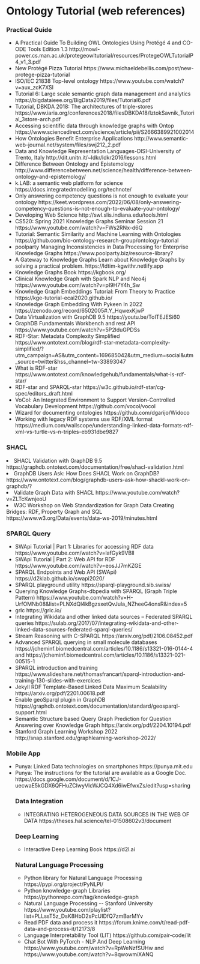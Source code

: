 # Ontology Tutorial (web references)

<h3> Practical Guide </h3>

<ul>
 <li> A Practical Guide To Building OWL Ontologies Using Protégé 4 and CO-ODE Tools Edition 1.3 
http://mowl-power.cs.man.ac.uk/protegeowltutorial/resources/ProtegeOWLTutorialP4_v1_3.pdf </li>
 
 <li> New Protégé Pizza Tutorial https://www.michaeldebellis.com/post/new-protege-pizza-tutorial </li>
  <li>  ISO/IEC 21838 Top-level ontology https://www.youtube.com/watch?v=aux_zcK7XSI </li>

 <li> Tutorial 6: Large scale semantic graph data management and analytics
https://bigdataieee.org/BigData2019/files/Tutorial6.pdf </li>

 <li>  Tutorial, DBKDA 2018: The architectures of triple-stores https://www.iaria.org/conferences2018/filesDBKDA18/IztokSavnik_Tutorial_3store-arch.pdf </li>
  <li> Accessing scientific data through knowledge graphs with Ontop https://www.sciencedirect.com/science/article/pii/S2666389921002014 </li>
 <li> How Ontologies Benefit Enterprise Applications http://www.semantic-web-journal.net/system/files/swj212_2.pdf </li>
 <li> Data and Knowledge Representation Languages-DISI-University of Trento, Italy
http://dit.unitn.it/~ldkr/ldkr2016/lessons.html </li>
 <li> Difference Between Ontology and Epistemology http://www.differencebetween.net/science/health/difference-between-ontology-and-epistemology/ </li>
 <li> k.LAB: a semantic web platform for science https://docs.integratedmodelling.org/technote/ </li>
<li>  Only answering competency questions is not enough to evaluate your ontology https://keet.wordpress.com/2022/06/08/only-answering-competency-questions-is-not-enough-to-evaluate-your-ontology/ </li>


 <li> Developing Web Science
http://swl.slis.indiana.edu/tools.html </li>

 <li> CS520: Spring 2021 Knowledge Graphs Seminar Session 21
https://www.youtube.com/watch?v=FWs2RNx-d6Q </li>

 <li> Tutorial: Semantic Similarity and Machine Learning with Ontologies
https://github.com/bio-ontology-research-group/ontology-tutorial </li>
  <li>  poolparty Managing Inconsistencies in Data Processing for Enterprise Knowledge Graphs https://www.poolparty.biz/resource-library?</li>
 
  <li> A Gateway to Knowledge Graphs Learn about Knowledge Graphs by solving a practical problem. https://ldtim-kgwithr.netlify.app </li>
 <li> Knowledge Graphs Book https://kgbook.org/ </li>
 <li> Clinical Knowledge Graph with Spark NLP and Neo4j  https://www.youtube.com/watch?v=pI9H7Y4h_Sw </li>
 <li> Knowledge Graph Embeddings Tutorial: From Theory to Practice https://kge-tutorial-ecai2020.github.io/ </li>
 <li> Knowledge Graph Embedding With Pykeen In 2022 https://zenodo.org/record/6502005#.Y_HqwexKjwP </li>
 <li> Data Virtualization with GraphDB 9.5 https://youtu.be/ToITEJESi60 </li>
 
 <li> GraphDB Fundamentals Workbench and rest API https://www.youtube.com/watch?v=5P2lduGPDSs </li>
 
 <li> RDF-Star: Metadata Complexity Simplified https://www.ontotext.com/blog/rdf-star-metadata-complexity-simplified/?utm_campaign=AS&utm_content=169685042&utm_medium=social&utm_source=twitter&hss_channel=tw-33893047 </li>
 <li>  What is RDF-star https://www.ontotext.com/knowledgehub/fundamentals/what-is-rdf-star/ </li>
 <li>  RDF-star and SPARQL-star https://w3c.github.io/rdf-star/cg-spec/editors_draft.html </li>
 <li> VoCol: An Integrated Environment to Support
Version-Controlled Vocabulary Development  https://github.com/vocol/vocol </li>
 <li>Wizard for documenting ontologies https://github.com/dgarijo/Widoco </li>
 
 <li> Working with legacy RDF systems use RDF/XML format
 https://medium.com/wallscope/understanding-linked-data-formats-rdf-xml-vs-turtle-vs-n-triples-eb931dbe9827 </li>
</ul> 
<h3> SHACL </h3>
<li> SHACL Validation with GraphDB 9.5 
https://graphdb.ontotext.com/documentation/free/shacl-validation.html </li>
 <li> GraphDB Users Ask: How Does SHACL Work on GraphDB? https://www.ontotext.com/blog/graphdb-users-ask-how-shackl-work-on-graphdb/? </li>
 <li> Validate Graph Data with SHACL https://www.youtube.com/watch?v=ZLTcKwnjeoU </li>
 

<li> W3C Workshop on Web Standardization for Graph Data Creating Bridges: RDF, Property Graph and SQL
https://www.w3.org/Data/events/data-ws-2019/minutes.html </li>
</ul> 
<h3>SPARQL Query </h3>
 <ul>
  <li> SWApi Tutorial | Part 1: Libraries for accessing RDF data 
  https://www.youtube.com/watch?v=lafGyk9VBlI </li>
  <li> SWApi Tutorial | Part 2: Web API for RDF
  https://www.youtube.com/watch?v=eosJJ7mKZGE </li>
  <li> SPARQL Endpoints and Web API
(SWApi) https://d2klab.github.io/swapi2020/ </li>
<li>  SPARQL playground utility https://sparql-playground.sib.swiss/ </li>

  <li> Querying Knowledge Graphs-dbpedia with SPARQL (Graph Triple Pattern) https://www.youtube.com/watch?v=H-UrfOMNb08&list=PLNXdQl4kBgzsxetQvJula_NZheeG4onsR&index=5 </li>
  <li> grlc 
  https://grlc.io/ </li>
 <li>  Integrating Wikidata and other linked data sources – Federated SPARQL queries https://sulab.org/2017/07/integrating-wikidata-and-other-linked-data-sources-federated-sparql-queries/ </li>
 
  <li> Stream Reasoning with C-SPARQL
 https://arxiv.org/pdf/2106.08452.pdf </li>
 <li> Advanced SPARQL querying in small molecule databases https://jcheminf.biomedcentral.com/articles/10.1186/s13321-016-0144-4 
 and https://jcheminf.biomedcentral.com/articles/10.1186/s13321-021-00515-1 </li>
 
 <li> SPARQL introduction and training https://www.slideshare.net/thomasfrancart/sparql-introduction-and-training-130-slides-with-exercices </li>
 
 <li> Jekyll RDF Template-Based Linked Data Maximum Scalability https://arxiv.org/pdf/2201.00618.pdf </li>
 
 <li> Enable  geoSparql plugin in GraphDB https://graphdb.ontotext.com/documentation/standard/geosparql-support.html </li>
  <li> Semantic Structure based Query Graph Prediction for Question Answering over Knowledge Graph https://arxiv.org/pdf/2204.10194.pdf </li>
  <li> Stanford Graph Learning Workshop 2022 http://snap.stanford.edu/graphlearning-workshop-2022/ </li>
 
</ul> 
<h3> Mobile App </h3> 
<ul>
<li>  Punya: Linked Data technologies on smartphones  
https://punya.mit.edu </li>

<li>  Punya: The instructions for the tutorial are available as a Google Doc.
https://docs.google.com/document/d/1CJ-uecwaE5kGDX6QFHuZCIwyVlcWJCQ4Xd6iwEfwxZs/edit?usp=sharing </li>

<h3> Data Integration  </h3> 
 <ul>
<li> INTEGRATING HETEROGENEOUS DATA SOURCES
IN THE WEB OF DATA https://theses.hal.science/tel-01508602v3/document </li>
 </ul> 
<h3> Deep Learning  </h3> 
<ul>
<li> Interactive Deep Learning Book https://d2l.ai </li>
 </ul> 
 <h3> Natural Language Processing </h3> 
 <ul>
 <li> Python library for Natural Language Processing https://pypi.org/project/PyNLPl/ </li>
  
   <li> Python knowledge-graph Libraries https://pythonrepo.com/tag/knowledge-graph </li>
  <li> Natural Language Processing -- Stanford University https://www.youtube.com/playlist?list=PLLssT5z_DsK8HbD2sPcUIDfQ7zmBarMYv </li>
  
  <li>  Read PDF data and process it https://forum.knime.com/t/read-pdf-data-and-process-it/12173/8 </li>
   <li>  Language Interpretability Tool (LIT) https://github.com/pair-code/lit </li>
   <li>Chat Bot With PyTorch - NLP And Deep Learning https://www.youtube.com/watch?v=RpWeNzfSUHw and https://www.youtube.com/watch?v=8qwowmiXANQ </li>
 </ul> 

